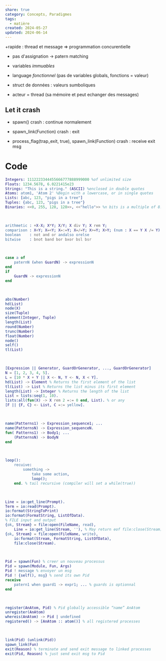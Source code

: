 ```yaml
---  
share: true  
category: Concepts, Paradigmes  
tags:  
  - matière  
created: 2024-05-27  
updated: 2024-06-14  
---  
```

+rapide : thread et message ⇒ programmation concurentielle  
  
- pas d'assignation → patern matching  
  
- variables *immuables*  
  
- language *fonctionnel* (pas de variables globals, fonctions = valeur)  
  
- struct de données : valeurs sumboliques  
  
- acteur = thread (sa mémoire et peut echanger des messages)  
## Let it crash  
  
- spawn() crash : continue normalement  
  
- spawn_link(Function) crash : exit  
  
- process_flag(trap_exit, true), spawn_link(Function) crash : receive exit msg  
# Code  
```erlang title="data Types"  
Integers: 1112223344455666777888999000 %of unlimited size  
Floats: 1234.5678, 6.0221415e23  
Strings: "This is a string." (ASCII) %enclosed in double quotes  
Atoms: atom1, 'Atom 2' %Begin with a lowercase, or in single quotes  
Lists: [abc, 123, "pigs in a tree"]  
Tuples: {abc, 123, "pigs in a tree"}  
Binaries: <<0, 255, 128, 128>>, <<"hello">> %n bits is a multiple of 8.  
```  
&nbsp;  
```erlang title="Operations"  
arithmetic : +X-X; X*Y; X/Y; X div Y; X rem Y;  
comparison : X<Y; X=<Y; X=:=Y; X=/=Y; X>=Y; X>Y; (num : X == Y X /= Y)  
boolean    : not and or andalso orelse  
bitwise    : bnot band bor bxor bsl bsr  
```  
&nbsp;  
```erlang title="if, case"  
case a of  
	paternN (when GuardN) -> expressionN  
end  
if  
	GuardN -> expressionN  
end  
```  
&nbsp;  
```erlang title=Guards  
abs(Number)   
hd(List)   
node(X)   
size(Tuple)   
element(Integer, Tuple)   
length(List)   
round(Number)   
trunc(Number)   
float(Number)   
node()   
self()   
tl(List)  
```  
&nbsp;  
```erlang title=lists  
[Expression || Generator, GuardOrGenerator, ..., GuardOrGenerator]  
N = [1, 2, 3, 4, 5].   
L = [10 * X + Y || X <- N, Y <- N, X < Y].  
hd(List) -> Element % Returns the first element of the list  
tl(List) -> List % Returns the list minus its first element  
length(List) -> Integer % Returns the length of the list  
List = lists:seq(1, 10).  
lists:all(fun(X) -> X rem 2 =:= 0 end, List). % or any  
[F || {F, C} <- List, C =:= yellow].  
```  
&nbsp;  
```erlang title="function"  
name(Patterns1) -> Expression_sequence1; ...  
name(PatternsN) -> Expression_sequenceN.  
fun( Patterns1) -> Body1; ...  
	(PatternsN) -> BodyN  
end  
```  
&nbsp;  
```erlang title:recursion  
loop():  
	recuive:  
		something ->   
			take some action,  
			loop();  
	end. % tail recursive (compiler will set a while(true))  
```  
&nbsp;  
```erlang title:"Input - output"  
Line = io:get_line(Prompt).  
Term = io:read(Prompt).  
io:format(StringToPrint)  
io:format(FormatString, ListOfData).  
% FILE input and output  
{ok, Stream} = file:open(FileName, read),  
	Line = io:get_line(Stream, ''), % May return eof file:close(Stream).  
{ok, Stream} = file:open(FileName, write),  
	io:format(Stream, FormatString, ListOfData),   
	file:close(Stream).  
```  
&nbsp;  
```erlang title:messages  
Pid = spawn(Fun) % creer un nouveau processus  
Pid = spawn(Module, Fun, Args)  
Pid ! message % envoyer un msg  
Pid ! {self(), msg} % send its own Pid  
receive  
	patern1 when guard1 -> expr1; ... % guards is optionnal  
end  
```  
&nbsp;  
```erlang title:registering  
register(AnAtom, Pid) % Pid globally accessible “name” AnAtom  
unregister(AnAtom)  
whereis(AnAtom) -> Pid | undefined   
registered() -> [AnAtom :: atom()] % all registered processes  
```  
&nbsp;  
```erlang title=linking  
link(Pid) (unlink(Pid))  
spawn_link(Fun)  
exit(Reason) % terminate and send exit message to linked processes  
exit(Pid, Reason) % just send exit msg to Pid  
```  
